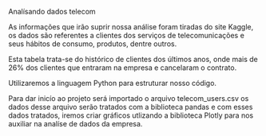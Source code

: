 Analísando dados telecom

As informações que irão suprir nossa análise foram tiradas
do site Kaggle, os dados são referentes a clientes dos serviços
de telecomunicações e seus hábitos de consumo, produtos, dentre outros.

Esta tabela trata-se do histórico de clientes dos últimos anos, onde mais de 
26% dos clientes que entraram na empresa e cancelaram o contrato.

Utilizaremos a linguagem Python para estruturar nosso código.

Para dar inicío ao projeto será importado o arquivo telecom_users.csv 
os dados desse arquivo serão tratados com a biblioteca pandas e com 
esses dados tratados, iremos criar gráficos utlizando a biblioteca Plotly para nos auxiliar na analíse de dados da empresa.
